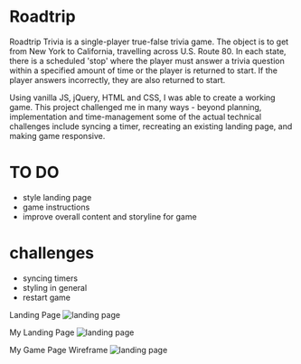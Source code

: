 # Roadtrip

Roadtrip Trivia is a single-player true-false trivia game. The object is to get from New York to California, travelling across U.S. Route 80.
In each state, there is a scheduled 'stop' where the player must answer a trivia question within a specified amount of time or the player
is returned to start. If the player answers incorrectly, they are also returned to start. 

Using vanilla JS, jQuery, HTML and CSS, I was able to create a working game.
This project challenged me in many ways - beyond planning, implementation and time-management some of the actual technical challenges 
include syncing a timer, recreating an existing landing page, and making game responsive.

# TO DO 
- style landing page 
- game instructions
- improve overall content and storyline for game

# challenges
- syncing timers
- styling in general
- restart game


Landing Page
![landing page](https://laurentem0514.github.io/Roadtrip/images/screenshots/groupon-landing-page.png "groupon landing")

My Landing Page
![landing page](https://laurentem0514.github.io/Roadtrip/images/screenshots/mylanding.png "my landing")

My Game Page Wireframe
![landing page](https://laurentem0514.github.io/Roadtrip/images/screenshots/wireframe.png "game wireframe")
